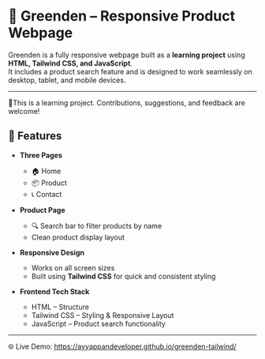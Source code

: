 # 🌿 Greenden – Responsive Product Webpage

Greenden is a fully responsive webpage built as a **learning project** using **HTML, Tailwind CSS, and JavaScript**.  
It includes a product search feature and is designed to work seamlessly on desktop, tablet, and mobile devices.

---
📌This is a learning project. Contributions, suggestions, and feedback are welcome!

## 📌 Features

- **Three Pages**
  - 🏠 Home  
  - 📦 Product  
  - 📞 Contact  

- **Product Page**
  - 🔍 Search bar to filter products by name  
  - Clean product display layout  

- **Responsive Design**
  - Works on all screen sizes  
  - Built using **Tailwind CSS** for quick and consistent styling  

- **Frontend Tech Stack**
  - HTML – Structure  
  - Tailwind CSS – Styling & Responsive Layout  
  - JavaScript – Product search functionality  

---

🌐 Live Demo: https://ayyappandeveloper.github.io/greenden-tailwind/



